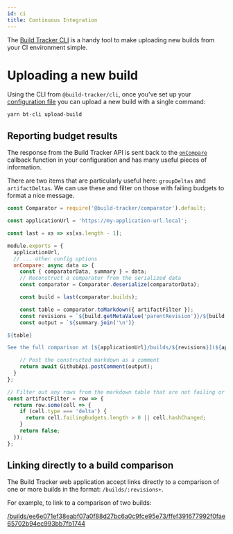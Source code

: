 ```yaml
---
id: ci
title: Continuous Integration
---
```


The [Build Tracker CLI](../ci) is a handy tool to make uploading new builds from your CI environment simple.

# Uploading a new build

Using the CLI from `@build-tracker/cli`, once you've set up your [configuration file](../cli#configuration) you can upload a new build with a single command:

```shell
yarn bt-cli upload-build
```

## Reporting budget results

The response from the Build Tracker API is sent back to the [`onCompare`](../cli#oncompare-data-apiresponse-promise-void) callback function in your configuration and has many useful pieces of information.

There are two items that are particularly useful here: `groupDeltas` and `artifactDeltas`. We can use these and filter on those with failing budgets to format a nice message.

```js
const Comparator = require('@build-tracker/comparator').default;

const applicationUrl = 'https://my-application-url.local';

const last = xs => xs[xs.length - 1];

module.exports = {
  applicationUrl,
  // ... other config options
  onCompare: async data => {
    const { comparatorData, summary } = data;
    // Reconstruct a comparator from the serialized data
    const comparator = Comparator.deserialize(comparatorData);

    const build = last(comparator.builds);

    const table = comparator.toMarkdown({ artifactFilter });
    const revisions = `${build.getMetaValue('parentRevision')}/${build.getMetaValue('revision')}`;
    const output = `${summary.join('\n')}

${table}

See the full comparison at [${applicationUrl}/builds/${revisions}](${applicationUrl}/builds/${revisions})`;

    // Post the constructed markdown as a comment
    return await GithubApi.postComment(output);
  }
};

// Filter out any rows from the markdown table that are not failing or did not have a hash change
const artifactFilter = row => {
  return row.some(cell => {
    if (cell.type === 'delta') {
      return cell.failingBudgets.length > 0 || cell.hashChanged;
    }
    return false;
  });
};
```

## Linking directly to a build comparison

The Build Tracker web application accept links directly to a comparison of one or more builds in the format: `/builds/:revisions+`.

For example, to link to a comparison of two builds:

[/builds/ee6e071ef38eabf07a0f88d27bc6a0c9fce95e73/ffef391677992f0fae65702b94ec993bb7fb1744](https://build-tracker-demo.herokuapp.com/builds/ee6e071ef38eabf07a0f88d27bc6a0c9fce95e73/ffef391677992f0fae65702b94ec993bb7fb1744)
